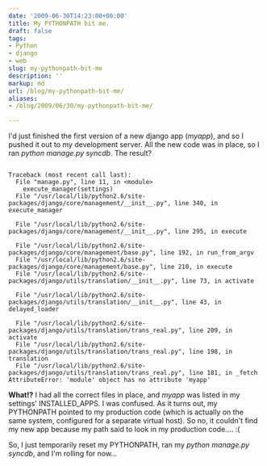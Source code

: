 ```yaml
---
date: '2009-06-30T14:23:00+00:00'
title: My PYTHONPATH bit me.
draft: false
tags:
- Python
- django
- web
slug: my-pythonpath-bit-me
description: ''
markup: md
url: /blog/my-pythonpath-bit-me/
aliases:
- /blog/2009/06/30/my-pythonpath-bit-me/

---
```


I'd just finished the first version of a new django app (*myapp*), and so I pushed it out to my development server. All the new code was in place, so I ran *python manage.py syncdb*. The result?  
  

```
  
Traceback (most recent call last):  
  File "manage.py", line 11, in <module>  
    execute_manager(settings)  
  File "/usr/local/lib/python2.6/site-packages/django/core/management/__init__.py", line 340, in execute_manager  
      
  File "/usr/local/lib/python2.6/site-packages/django/core/management/__init__.py", line 295, in execute  
      
  File "/usr/local/lib/python2.6/site-packages/django/core/management/base.py", line 192, in run_from_argv  
  File "/usr/local/lib/python2.6/site-packages/django/core/management/base.py", line 210, in execute  
  File "/usr/local/lib/python2.6/site-packages/django/utils/translation/__init__.py", line 73, in activate  
      
  File "/usr/local/lib/python2.6/site-packages/django/utils/translation/__init__.py", line 43, in delayed_loader  
      
  File "/usr/local/lib/python2.6/site-packages/django/utils/translation/trans_real.py", line 209, in activate  
  File "/usr/local/lib/python2.6/site-packages/django/utils/translation/trans_real.py", line 198, in translation  
  File "/usr/local/lib/python2.6/site-packages/django/utils/translation/trans_real.py", line 181, in _fetch  
AttributeError: 'module' object has no attribute 'myapp'  

```
  
  
**What!?** I had all the correct files in place, and *myapp* was listed in my settings' INSTALLED\_APPS. I was confused. As it turns out, my PYTHONPATH pointed to my production code (which is actually on the same system, configured for a separate virtual host). So no, it couldn't find my new app because my path said to look in my production code.... :(  
  
So, I just temporarily reset my PYTHONPATH, ran my *python manage.py syncdb*, and I'm rolling for now...